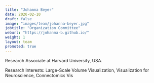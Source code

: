 ```yaml
---
title: "Johanna Beyer"
date: 2020-02-10
draft: false
image: "images/team/johanna-beyer.jpg"
jobtitle: "Organization Committee"
weburl: "https://johanna-b.github.io/"
weight: 1
layout: team
promoted: true
---
```


Research Associate at Harvard University, USA. 


Research Interests: Large-Scale Volume Visualization, Visualization for Neuroscience, Connectomics Vis
